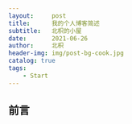 ```yaml
---
layout:     post
title:      我的个人博客简述
subtitle:   北枳的小屋
date:       2021-06-26
author:     北枳
header-img: img/post-bg-cook.jpg
catalog: true
tags:
    - Start
---
```


## 前言

